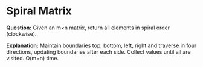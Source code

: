 # Spiral Matrix

**Question:**
Given an m×n matrix, return all elements in spiral order (clockwise).

**Explanation:**
Maintain boundaries top, bottom, left, right and traverse in four directions, updating boundaries after each side. Collect values until all are visited. O(m×n) time.